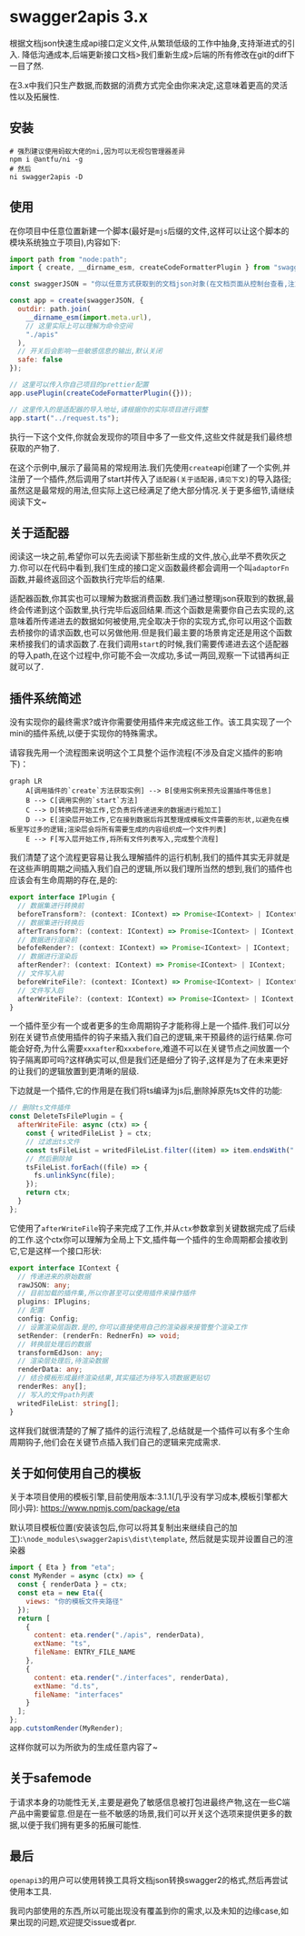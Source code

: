 # swagger2apis 3.x

根据文档json快速生成api接口定义文件,从繁琐低级的工作中抽身,支持渐进式的引入.
降低沟通成本,后端更新接口文档>我们重新生成>后端的所有修改在git的diff下一目了然.

在3.x中我们只生产数据,而数据的消费方式完全由你来决定,这意味着更高的灵活性以及拓展性.

## 安装

```shell
# 强烈建议使用蚂蚁大佬的ni,因为可以无视包管理器差异
npm i @antfu/ni -g
# 然后
ni swagger2apis -D
```

## 使用

在你项目中任意位置新建一个脚本(最好是`mjs`后缀的文件,这样可以让这个脚本的模块系统独立于项目),内容如下:

```js
import path from "node:path";
import { create, __dirname_esm, createCodeFormatterPlugin } from "swagger2apis";

const swaggerJSON = "你以任意方式获取到的文档json对象(在文档页面从控制台查看,注意,这里传入的不是字符串,而是parse后的对象)";

const app = create(swaggerJSON, {
  outdir: path.join(
    __dirname_esm(import.meta.url),
    // 这里实际上可以理解为命令空间
    "./apis"
  ),
  // 开关后会影响一些敏感信息的输出,默认关闭
  safe: false
});

// 这里可以传入你自己项目的prettier配置
app.usePlugin(createCodeFormatterPlugin({}));

// 这里传入的是适配器的导入地址,请根据你的实际项目进行调整
app.start("../request.ts");
```

执行一下这个文件,你就会发现你的项目中多了一些文件,这些文件就是我们最终想获取的产物了.

在这个示例中,展示了最简易的常规用法.我们先使用`create`api创建了一个实例,并注册了一个插件,然后调用了start并传入了`适配器(关于适配器,请见下文)`的导入路径;虽然这是最常规的用法,但实际上这已经满足了绝大部分情况.关于更多细节,请继续阅读下文~

## 关于适配器

阅读这一块之前,希望你可以先去阅读下那些新生成的文件,放心,此举不费吹灰之力.你可以在代码中看到,我们生成的接口定义函数最终都会调用一个叫`adaptorFn`函数,并最终返回这个函数执行完毕后的结果.

适配器函数,你其实也可以理解为数据消费函数.我们通过整理json获取到的数据,最终会传递到这个函数里,执行完毕后返回结果.而这个函数是需要你自己去实现的,这意味着所传递进去的数据如何被使用,完全取决于你的实现方式,你可以用这个函数去桥接你的请求函数,也可以另做他用.但是我们最主要的场景肯定还是用这个函数来桥接我们的请求函数了.在我们调用`start`的时候,我们需要传递进去这个适配器的导入path,在这个过程中,你可能不会一次成功,多试一两回,观察一下试错再纠正就可以了.

## 插件系统简述

没有实现你的最终需求?或许你需要使用插件来完成这些工作。该工具实现了一个mini的插件系统,以便于实现你的特殊需求。

请容我先用一个流程图来说明这个工具整个运作流程(不涉及自定义插件的影响下)：

```mermaid
graph LR
    A[调用插件的`create`方法获取实例] --> B[使用实例来预先设置插件等信息]
    B --> C[调用实例的`start`方法]
    C --> D[转换层开始工作,它负责将传递进来的数据进行粗加工]
    D --> E[渲染层开始工作,它在接到数据后将其整理成模板文件需要的形状,以避免在模板里写过多的逻辑;渲染层会将所有需要生成的内容组织成一个文件列表]
    E --> F[写入层开始工作,将所有文件列表写入,完成整个流程]
```

我们清楚了这个流程更容易让我么理解插件的运行机制,我们的插件其实无非就是在这些声明周期之间插入我们自己的逻辑,所以我们理所当然的想到,我们的插件也应该会有生命周期的存在,是的:

```ts
export interface IPlugin {
  // 数据集进行转换前
  beforeTransform?: (context: IContext) => Promise<IContext> | IContext;
  // 数据集进行转换后
  afterTransform?: (context: IContext) => Promise<IContext> | IContext;
  // 数据进行渲染前
  befofeRender?: (context: IContext) => Promise<IContext> | IContext;
  // 数据进行渲染后
  afterRender?: (context: IContext) => Promise<IContext> | IContext;
  // 文件写入前
  beforeWriteFile?: (context: IContext) => Promise<IContext> | IContext;
  // 文件写入后
  afterWriteFile?: (context: IContext) => Promise<IContext> | IContext;
}
```

一个插件至少有一个或者更多的生命周期钩子才能称得上是一个插件.我们可以分别在关键节点使用插件的钩子来插入我们自己的逻辑,来干预最终的运行结果.你可能会好奇,为什么需要`xxxafter`和`xxxbefore`,难道不可以在关键节点之间放置一个钩子隔离即可吗?这样确实可以,但是我们还是细分了钩子,这样是为了在未来更好的让我们的逻辑放置到更清晰的层级.

下边就是一个插件,它的作用是在我们将ts编译为js后,删除掉原先ts文件的功能:

```js
// 删除ts文件插件
const DeleteTsFilePlugin = {
  afterWriteFile: async (ctx) => {
    const { writedFileList } = ctx;
    // 过滤出ts文件
    const tsFileList = writedFileList.filter((item) => item.endsWith(".ts") && !item.endsWith(".d.ts"));
    // 然后删除掉
    tsFileList.forEach((file) => {
      fs.unlinkSync(file);
    });
    return ctx;
  }
};
```

它使用了`afterWriteFile`钩子来完成了工作,并从`ctx`参数拿到关键数据完成了后续的工作.这个ctx你可以理解为全局上下文,插件每一个插件的生命周期都会接收到它,它是这样一个接口形状:

```ts
export interface IContext {
  // 传递进来的原始数据
  rawJSON: any;
  // 目前加载的插件集,所以你甚至可以使用插件来操作插件
  plugins: IPlugins;
  // 配置
  config: Config;
  // 设置渲染层函数.是的,你可以直接使用自己的渲染器来接管整个渲染工作
  setRender: (renderFn: RednerFn) => void;
  // 转换层处理后的数据
  transformEdJson: any;
  // 渲染层处理后,待渲染数据
  renderData: any;
  // 结合模板形成最终渲染结果,其实描述为待写入项数据更贴切
  renderRes: any[];
  // 写入的文件path列表
  writedFileList: string[];
}
```

这样我们就很清楚的了解了插件的运行流程了,总结就是一个插件可以有多个生命周期钩子,他们会在关键节点插入我们自己的逻辑来完成需求.

## 关于如何使用自己的模板

关于本项目使用的模板引擎,目前使用版本:3.1.1(几乎没有学习成本,模板引擎都大同小异):
<https://www.npmjs.com/package/eta>

默认项目模板位置(安装该包后,你可以将其复制出来继续自己的加工):`\node_modules\swagger2apis\dist\template`,
然后就是实现并设置自己的渲染器

```js
import { Eta } from "eta";
const MyRender = async (ctx) => {
  const { renderData } = ctx;
  const eta = new Eta({
    views: "你的模板文件夹路径"
  });
  return [
    {
      content: eta.render("./apis", renderData),
      extName: "ts",
      fileName: ENTRY_FILE_NAME
    },
    {
      content: eta.render("./interfaces", renderData),
      extName: "d.ts",
      fileName: "interfaces"
    }
  ];
};
app.cutstomRender(MyRender);
```

这样你就可以为所欲为的生成任意内容了~

## 关于safemode

于请求本身的功能性无关,主要是避免了敏感信息被打包进最终产物,这在一些C端产品中需要留意.但是在一些不敏感的场景,我们可以开关这个选项来提供更多的数据,以便于我们拥有更多的拓展可能性.

## 最后

`openapi3`的用户可以使用转换工具将文档json转换swagger2的格式,然后再尝试使用本工具.

我司内部使用的东西,所以可能出现没有覆盖到你的需求,以及未知的边缘case,如果出现的问题,欢迎提交issue或者pr.
